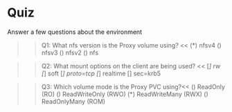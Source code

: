 # Quiz

Answer a few questions about the environment

>>Q1: What nfs version is the Proxy volume using? << 
(*) nfsv4
() nfsv3
() nfsv2
() nfs

>>Q2: What mount options on the client are being used? << 
[*] rw
[*] soft
[*] proto=tcp
[*] realtime
[] sec=krb5


>>Q3: Which volume mode is the Proxy PVC using?<<
() ReadOnly (RO)
() ReadWriteOnly (RWO)
(*) ReadWriteMany (RWX)
() ReadOnlyMany (ROM)


